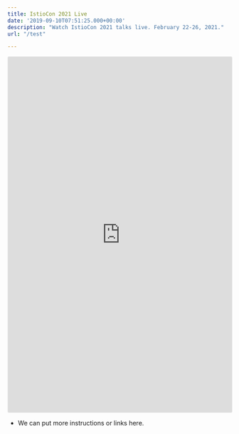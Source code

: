 ```yaml
---
title: IstioCon 2021 Live
date: '2019-09-10T07:51:25.000+00:00'
description: "Watch IstioCon 2021 talks live. February 22-26, 2021."
url: "/test"

---
```


<iframe width="100%" height="800" frameborder="0" marginheight="0" marginwidth="0" allowtransparency="true" src="https://www.crowdcast.io/e/4cxqpbb4?navlinks=false&embed=true" style="border: 1px solid #EEE;border-radius:3px" allowfullscreen="true" webkitallowfullscreen="true" mozallowfullscreen="true" allow="microphone; camera;"></iframe>

<div class="container">
<ul>
<li>We can put more instructions or links here.</li>
</ul>